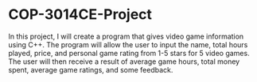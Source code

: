 # COP-3014CE-Project
In this project, I will create a program that gives video game information using C++. The program will allow the user to input the name, total hours played, price, and personal game rating from 1-5 stars for 5 video games. The user will then receive a result of average game hours, total money spent, average game ratings, and some feedback.
